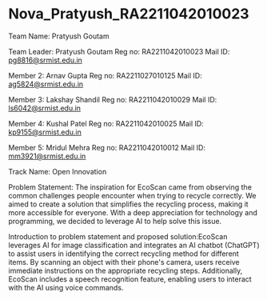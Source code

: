 # Nova_Pratyush_RA2211042010023

Team Name: Pratyush Goutam

Team Leader: Pratyush Goutam
Reg no: RA2211042010023
Mail ID: pg8816@srmist.edu.in

Member 2: Arnav Gupta
Reg no: RA2211027010125
Mail ID: ag5824@srmist.edu.in

Member 3: Lakshay Shandil
Reg no: RA2211042010029
Mail ID: ls6042@srmist.edu.in

Member 4: Kushal Patel
Reg no: RA2211042010025
Mail ID: kp9155@srmist.edu.in

Member 5: Mridul Mehra
Reg no: RA2211042010012
Mail ID: mm3921@srmist.edu.in

Track Name: Open Innovation

Problem Statement: The inspiration for EcoScan came from observing the common challenges people encounter when trying to recycle correctly. We aimed to create a solution that simplifies the recycling process, making it more accessible for everyone. With a deep appreciation for technology and programming, we decided to leverage AI to help solve this issue.

Introduction to problem statement and proposed solution:EcoScan leverages AI for image classification and integrates an AI chatbot (ChatGPT) to assist users in identifying the correct recycling method for different items. By scanning an object with their phone's camera, users receive immediate instructions on the appropriate recycling steps. Additionally, EcoScan includes a speech recognition feature, enabling users to interact with the AI using voice commands.
